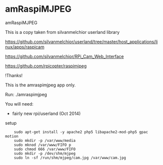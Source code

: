 amRaspiMJPEG
============

amRaspiMJPEG


This is a copy taken from silvanmelchior userland library

https://github.com/silvanmelchior/userland/tree/master/host_applications/linux/apps/raspicam

https://github.com/silvanmelchior/RPi_Cam_Web_Interface

https://github.com/rpicopter/raspimjpeg

!Thanks!

This is the amraspimjpeg app only.

Run:
./amraspimjpeg 

You will need:
- fairly new rpi/userland (Oct 2014)

setup

        sudo apt-get install -y apache2 php5 libapache2-mod-php5 gpac motion
        sudo mkdir -p /var/www/media
        sudo mknod /var/www/FIFO p
        sudo chmod 666 /var/www/FIFO
        sudo mkdir -p /dev/shm/mjpeg
        sudo ln -sf /run/shm/mjpeg/cam.jpg /var/www/cam.jpg
